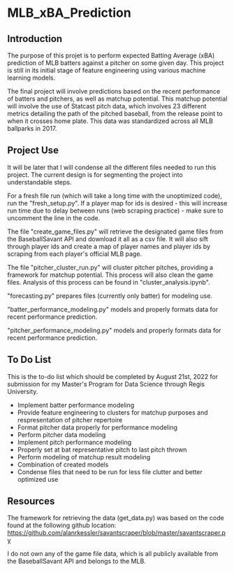 # MLB_xBA_Prediction

## Introduction

The purpose of this projet is to perform expected Batting Average (xBA) prediction of MLB batters against a pitcher on some given day. This project is still in its initial stage of feature engineering using various machine learning models. 

The final project will involve predictions based on the recent performance of batters and pitchers, as well as matchup potential. This matchup potential will involve the use of Statcast pitch data, which involves 23 different metrics detailing the path of the pitched baseball, from the release point to when it crosses home plate. This data was standardized across all MLB ballparks in 2017.

## Project Use

It will be later that I will condense all the different files needed to run this project. The current design is for segmenting the project into understandable steps.

For a fresh file run (which will take a long time with the unoptimized code), run the "fresh_setup.py". If a player map for ids is desired - this will increase run time due to delay between runs (web scraping practice) - make sure to uncomment the line in the code.

The file "create_game_files.py" will retrieve the designated game files from the BaseballSavant API and download it all as a csv file. It will also sift through player ids and create a map of player names and player ids by scraping from each player's official MLB page.

The file "pitcher_cluster_run.py" will cluster pitcher pitches, providing a framework for matchup potential. This process will also clean the game files. Analysis of this process can be found in "cluster_analysis.ipynb".

"forecasting.py" prepares files (currently only batter) for modeling use.

"batter_performance_modeling.py" models and properly formats data for recent performance prediction.

"pitcher_performance_modeling.py" models and properly formats data for recent performance prediction.

## To Do List

This is the to-do list which should be completed by August 21st, 2022 for submission for my Master's Program for Data Science through Regis University.

* Implement batter performance modeling
* Provide feature engineering to clusters for matchup purposes and respresentation of pitcher repertoire
* Format pitcher data properly for performance modeling
* Perform pitcher data modeling
* Implement pitch performance modeling
* Properly set at bat representative pitch to last pitch thrown
* Perform modeling of matchup result modeling
* Combination of created models
* Condense files that need to be run for less file clutter and better optimized use

## Resources

The framework for retrieving the data (get_data.py) was based on the code found at the following github location: https://github.com/alanrkessler/savantscraper/blob/master/savantscraper.py

I do not own any of the game file data, which is all publicly available from the BaseballSavant API and belongs to the MLB.

